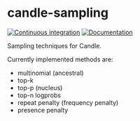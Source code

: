 # candle-sampling
[![Continuous integration](https://github.com/EricLBuehler/candle-sampling/actions/workflows/ci.yml/badge.svg)](https://github.com/EricLBuehler/candle-sampling/actions/workflows/ci.yml)
[![Documentation](https://github.com/EricLBuehler/candle-sampling/actions/workflows/docs.yml/badge.svg)](https://ericlbuehler.github.io/candle-sampling/candle_sampling/)

Sampling techniques for Candle.

Currently implemented methods are:
- multinomial (ancestral)
- top-k
- top-p (nucleus)
- top-n logprobs
- repeat penalty (frequency penalty)
- presence penalty